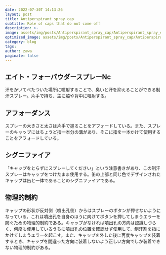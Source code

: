 ```yaml
---
date: 2022-07-30T 14:13:26
layout: post
title: Antiperspirant spray cap
subtitle: Role of caps that do not come off
description: >-
image: assets/img/posts/Antiperspirant_spray_cap/Antiperspirant_spray_cap.png
optimized_image: assets/img/posts/Antiperspirant_spray_cap/Antiperspirant_spray_cap_resized_thumbnail.png
category: blog
tags: 
author: zawa
paginate: false
---
```


## エイト・フォーパウダースプレーNc

汗をかいてべたついた場所に噴射することで、臭いと汗を抑えることができる制汗スプレー。片手で持ち、主に脇や背中に噴射する。

## アフォーダンス

スプレーの大きさと太さは片手で握ることをアフォードしている。また、スプレーのキャップにはちょうど指一本分の溝があり、そこに指を一本かけて使用することをアフォードしている。

## シグニファイア

「キャップをとらずにスプレーしてください」という注意書きがあり、この制汗スプレーはキャップをつけたまま使用する。缶の上部と同じ色でデザインされたキャップは缶と一体であることのシグニファイアである。

## 物理的制約

キャップの形状が反対側（噴出孔側）からはスプレーのボタンが押せないようになっている。これは噴出孔を自身のほうに向けてボタンを押してしまうエラーを防ぐための物理的制約である。キャップがなければ噴出孔の方向は認識しづらく、何度も使用しているうちに噴出孔の位置を確認せず使用して、制汗剤を指にかけてしまうエラーを起こす。また、キャップを外した後に再度キャップを装着するとき、キャップを間違った方向に装着しないよう正しい方向でしか装着できない物理的制約がある。